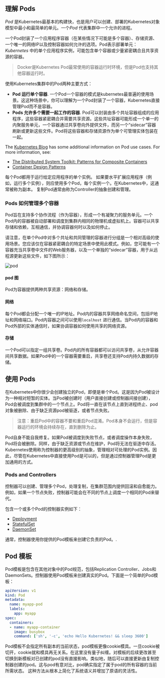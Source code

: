 ## 理解 Pods

*Pod* 是Kubernetes最基本的构建快，也是用户可以创建、部署的Kubernetes对象模型中最小和最简单的单元。一个*Pod* 代表集群中一个允许的进程。

一个Pod封装了一个应用程序容器（在某些情况下可能是多个容器）、存储资源、一个唯一的网络IP以及控制容器如何允许的选项。Pod表示部署单元：*Kubernetes* 中的单个应用程序实例，可能包含单个容器或少量紧密耦合且共享资源的容器。

> Docker是Kubernetes Pod最常使用的容器运行时环境，但是Pod也支持其他容器运行时。

使用Kubernetes集群中的Pod两种主要方式：

- **Pod 运行单个容器**.  一个Pod一个容器的模式是kubernetes最普遍的使用场景。这这种场景中，你可以理解为一个Pod封装了一个容器，Kubernetes直接管理Pod而不是容器。
- **Pods 允许多个需要一起工作的容器**. Pod可以封装由多个共址容器组成的应用程序，这些容器紧密耦合并需要共享资源。这些共址容器可能形成一个单一的内聚服务单元，一个容器通过共享卷向外提供文件，而另一个“sidecar”容器刷新或更新这些文件。Pod将这些容器和存储资源作为单个可管理实体包装在一起。

The [Kubernetes Blog](http://kubernetes.io/blog) has some additional information on Pod use cases. For more information, see:

- [The Distributed System Toolkit: Patterns for Composite Containers](https://kubernetes.io/blog/2015/06/the-distributed-system-toolkit-patterns)
- [Container Design Patterns](https://kubernetes.io/blog/2016/06/container-design-patterns)

每个Pod都用于运行给定应用程序的单个实例。 如果要水平扩展应用程序（例如，运行多个实例），则应使用多个Pod，每个实例一个。在Kubernetes中，这通常被称为副本。 复制Pod通常由称为Controller的抽象创建和管理。

### Pods 如何管理多个容器

Pod旨在支持多个协作流程（作为容器），形成一个有凝聚力的服务单元。一个Pod内的容器被自动部署和调度到集群内相同的物理机或虚拟机上。容器可以共享存储和依赖，互相通信，并协调容器何时以及如何停止。

请注意，在单个Pod中对多个共址和共同管理的容器进行分组是一个相对高级的使用场景。您应该仅在容器紧密耦合的特定场景中使用此模式。例如，您可能有一个容器充当共享卷中文件的Web服务器，以及一个单独的“sidecar”容器，用于从远程源更新这些文件，如下图所示：

![pod](D:\文档\kubernetes\pod.svg)



#### pod 图

Pod为容器提供两种共享资源：网络和存储。

#### 网络

每个Pod都会分配一个唯一的IP地址。Pod内的容器共享网络命名空间，包括IP地址和网络端口。Pod内容器之间可以使用`localhost` 进行通信。当Pod内的容器和Pod外部的实体通信时，如果协调容器如何使用共享的网络资源。

#### 存储

一个Pod可以指定一组共享卷。Pod内的所有容器都可以访问共享卷，从允许容器间共享数据。如果Pod中的一个容器需要重启，共享卷还支持Pod内持久数据的存储。

## 使用 Pods

在Kubernetes中你很少会创建独立的Pod，即便是单个Pod。这是因为Pod被设计为一种相对短暂的实体。当Pod被创建时（用户直接创建或控制器间接创建），Pod会被调度到集群中的一个节点上。Pod将一直在该节点上直到进程终止、pod对象被删除、由于缺乏资源pod被驱逐，或者节点失败。

> 注意：重启Pod中的容器不要和重启Pod混淆。Pod本身不会运行，但是容器运行的环境会持续存在，直到删除为止。

Pod自身不能自我修复。如果Pod被调度到失败节点，或者调度操作本身失败，Pod将会被删除。同样，由于缺乏资源或节点在维护，Pod将无法在驱逐中存活。Kubernetes使用称为控制器的更高级别的抽象，管理相对可处理的Pod实例。因此，尽管在Kubernetes中直接使用Pod是可以的，但是通过控制器管理Pod是更加通用的方式。

### Pods and Controllers

控制器可以创建、管理多个Pod，处理复制，在集群范围内提供回滚和自愈能力。例如，如果一个节点失败，控制器可能会在不同的节点上调度一个相同的Pod来替代。

包含一个或多个Pod的控制器实例如下：

- [Deployment](https://kubernetes.io/docs/concepts/workloads/controllers/deployment/)
- [StatefulSet](https://kubernetes.io/docs/concepts/workloads/controllers/statefulset/)
- [DaemonSet](https://kubernetes.io/docs/concepts/workloads/controllers/daemonset/)

通常，控制器使用你提供的Pod模板来创建它负责的Pod。.

## Pod 模板

Pod模板是包含在其他对象中的Pod规范，包括Replication Controller、Jobs和DaemonSets。控制器使用Pod模板来创建真实的Pod。下面是一个简单的Pod模板：

```yaml
apiVersion: v1
kind: Pod
metadata:
  name: myapp-pod
  labels:
    app: myapp
spec:
  containers:
  - name: myapp-container
    image: busybox
    command: ['sh', '-c', 'echo Hello Kubernetes! && sleep 3600']
```

Pod模板不会指定所有副本的当前状态，pod模板更像cookie模具。一旦cookie被切开，cookie就和模具再无关系。在这里没有量子纠缠。对模板的后续更改甚至切换到新模板对已创建的pod没有直接影响。类似地，随后可以直接更新由复制控制器创建的pod。这与pod有意对比，pod确实指定了属于pod的所有容器的当前所需状态。 这种方法从根本上简化了系统语义并增加了原语的灵活性。














